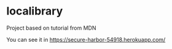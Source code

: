 # localibrary
Project based on tutorial from MDN

You can see it in https://secure-harbor-54918.herokuapp.com/
